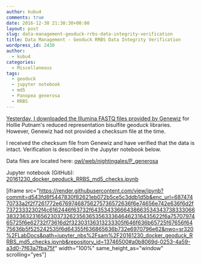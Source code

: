 ```yaml
---
author: kubu4
comments: true
date: 2016-12-30 21:38:38+00:00
layout: post
slug: data-management-geoduck-rrbs-data-integrity-verification
title: Data Management - Geoduck RRBS Data Integrity Verification
wordpress_id: 2430
author:
  - kubu4
categories:
  - Miscellaneous
tags:
  - geoduck
  - jupyter notebook
  - md5
  - Panopea generosa
  - RRBS
---
```


[Yesterday, I downloaded the Illumina FASTQ files provided by Genewiz](http://onsnetwork.org/kubu4/2016/12/29/data-received-geoduck-rrbs-sequencing-data/) for Hollie Putnam's reduced representation bisulfite geoduck libraries. However, Genewiz had not provided a checksum file at the time.

I received the checksum file from Genewiz and have verified that the data is intact. Verification is described in the Jupyter notebook below.

Data files are located here: [owl/web/nightingales/P_generosa](http://owl.fish.washington.edu/nightingales/P_generosa/)

Jupyter notebook (GitHub): [20161230_docker_geoduck_RRBS_md5_checks.ipynb](https://github.com/sr320/LabDocs/blob/master/jupyter_nbs/sam/20161230_docker_geoduck_RRBS_md5_checks.ipynb)

[iframe src="https://render.githubusercontent.com/view/ipynb?commit=d543fd8f5447830f82621eb072b5ce5c3ddb1d5b&enc_url=68747470733a2f2f7261772e67697468756275736572636f6e74656e742e636f6d2f73723332302f4c6162446f63732f643534336664386635343437383330663832363231656230373262356365356333646462316435622f6a7570797465725f6e62732f73616d2f32303136313233305f646f636b65725f67656f6475636b5f525242535f6d64355f636865636b732e6970796e62&nwo=sr320%2FLabDocs&path=jupyter_nbs%2Fsam%2F20161230_docker_geoduck_RRBS_md5_checks.ipynb&repository_id=13746500#a0b8069d-0253-4a59-a3d0-7f63a7fba75f" width="100%" same_height_as="window" scrolling="yes"]
